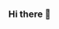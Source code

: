 ### Hi there 👋

<!--
**sanjaysj6282/sanjaysj6282** is a ✨ _special_ ✨ repository because its `README.md` (this file) appears on your GitHub profile.

Here are some ideas to get you started:

- 🔭 I’m currently working on Machine learning models
- 🌱 I’m currently learning Data Structures and Algoruthms
- 👯 I’m looking to collaborate on intersting ML projects
- 🤔 I’m looking for help with ...
- 💬 Ask me about ML, Tech, College life, India...
- 📫 How to reach me: LinkedIn
- 😄 Pronouns: He/Him/His
- ⚡ Fun fact: Dark programmer
-->
